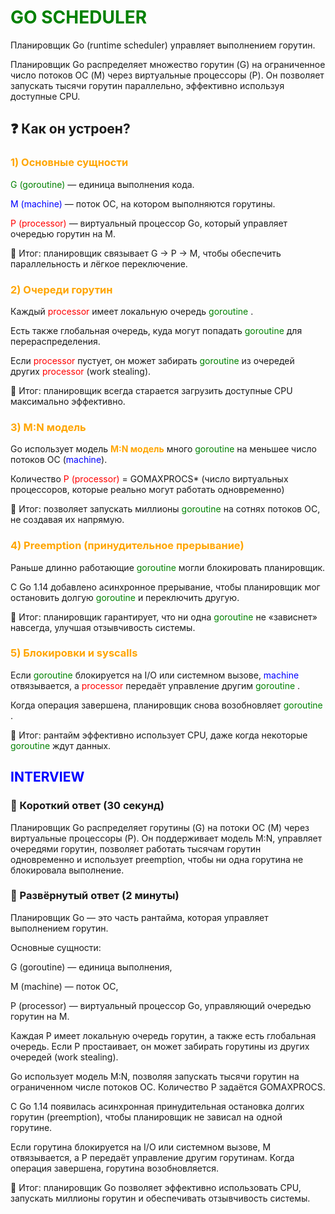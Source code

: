 # <span style="color:green">GO SCHEDULER</span>

Планировщик Go (runtime scheduler) управляет выполнением горутин.

Планировщик Go распределяет множество горутин (G) на ограниченное число потоков ОС (M) через виртуальные процессоры (P). Он позволяет запускать тысячи горутин параллельно, эффективно используя доступные CPU.

## ❓ Как он устроен?

### <span style="color:orange">1) Основные сущности</span>

<span style="color:Green"> G (goroutine) </span> — единица выполнения кода.

<span style="color:Blue">M (machine) </span>  — поток ОС, на котором выполняются горутины.

<span style="color:RED">P (processor) </span>  — виртуальный процессор Go, который управляет очередью горутин на M.

🔑 Итог: планировщик связывает G → P → M, чтобы обеспечить параллельность и лёгкое переключение.

### <span style="color:orange">2) Очереди горутин</span>

Каждый <span style="color:RED">processor </span>  имеет локальную очередь <span style="color:Green"> goroutine </span>.

Есть также глобальная очередь, куда могут попадать <span style="color:Green"> goroutine </span> для перераспределения.

Если <span style="color:RED">processor </span> пустует, он может забирать <span style="color:Green"> goroutine </span> из очередей других <span style="color:RED">processor </span> (work stealing).

🔑 Итог: планировщик всегда старается загрузить доступные CPU максимально эффективно.

### <span style="color:orange">3) M:N модель</span>

Go использует модель <span style="color:orange">**M:N модель**</span> много <span style="color:Green"> goroutine </span> на меньшее число потоков ОС (<span style="color:Blue">machine</span>).

Количество <span style="color:RED">P (processor) </span> = GOMAXPROCS* (число виртуальных процессоров, которые реально могут работать одновременно)

🔑 Итог: позволяет запускать миллионы <span style="color:Green">goroutine </span> на сотнях потоков ОС, не создавая их напрямую.

### <span style="color:orange">4) Preemption (принудительное прерывание)</span>

Раньше длинно работающие <span style="color:Green">goroutine </span> могли блокировать планировщик.

С Go 1.14 добавлено асинхронное прерывание, чтобы планировщик мог остановить долгую <span style="color:Green">goroutine </span> и переключить другую.

🔑 Итог: планировщик гарантирует, что ни одна <span style="color:Green">goroutine </span> не «зависнет» навсегда, улучшая отзывчивость системы.

### <span style="color:orange">5) Блокировки и syscalls</span>

Если <span style="color:Green">goroutine </span> блокируется на I/O или системном вызове, <span style="color:Blue">machine</span> отвязывается, а <span style="color:RED">processor </span>передаёт управление другим <span style="color:Green">goroutine </span>.

Когда операция завершена, планировщик снова возобновляет <span style="color:Green">goroutine </span>.

🔑 Итог: рантайм эффективно использует CPU, даже когда некоторые <span style="color:Green">goroutine </span> ждут данных.

## <span style="color:blue">INTERVIEW</span>



### 🔹 Короткий ответ (30 секунд)

Планировщик Go распределяет горутины (G) на потоки ОС (M) через виртуальные процессоры (P). Он поддерживает модель M:N, управляет очередями горутин, позволяет работать тысячам горутин одновременно и использует preemption, чтобы ни одна горутина не блокировала выполнение.

### 🔹 Развёрнутый ответ (2 минуты)

Планировщик Go — это часть рантайма, которая управляет выполнением горутин.

Основные сущности:

G (goroutine) — единица выполнения,

M (machine) — поток ОС,

P (processor) — виртуальный процессор Go, управляющий очередью горутин на M.

Каждая P имеет локальную очередь горутин, а также есть глобальная очередь. Если P простаивает, он может забирать горутины из других очередей (work stealing).

Go использует модель M:N, позволяя запускать тысячи горутин на ограниченном числе потоков ОС. Количество P задаётся GOMAXPROCS.

С Go 1.14 появилась асинхронная принудительная остановка долгих горутин (preemption), чтобы планировщик не зависал на одной горутине.

Если горутина блокируется на I/O или системном вызове, M отвязывается, а P передаёт управление другим горутинам. Когда операция завершена, горутина возобновляется.

🔑 Итог: планировщик Go позволяет эффективно использовать CPU, запускать миллионы горутин и обеспечивать отзывчивость системы.